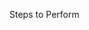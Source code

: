 Steps to Perform




<!--

1. Configure AWS with AWS Configure command
2. Create AWS S3 Bucket
3. git init
4. install python 3
5. give permissions to pre_commit_hook.py as "chmod +x pre_commit_hook.py"
6. Create Soft link with git hook pre-commit. "ln -s ../../pre_commit_hook.py .git/hooks/pre-commit"
7. Change Bucket name in the script :  S3_BUCKET = "s3testpush"
8. git add.
9. git commit -m "first commit for push"

 Script will execute
 
--!>